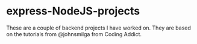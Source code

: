 # express-NodeJS-projects
These are a couple of backend projects I have worked on. They are based on the tutorials from @johnsmilga from Coding Addict.
